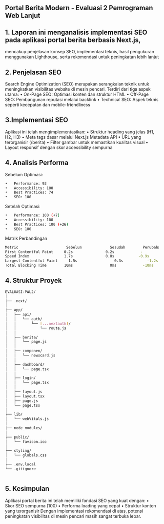 ## Portal Berita Modern - Evaluasi 2 Pemrograman Web Lanjut

## 1. Laporan ini menganalisis implementasi SEO pada aplikasi portal berita berbasis Next.js,
mencakup penjelasan konsep SEO, implementasi teknis, hasil pengukuran menggunakan Lighthouse, serta rekomendasi untuk peningkatan lebih lanjut

## 2. Penjelasan SEO
Search Engine Optimization (SEO) merupakan serangkaian teknik untuk meningkatkan visibilitas website di mesin pencari. Terdiri dari tiga aspek utama:
•	On-Page SEO: Optimasi konten dan struktur HTML
•	Off-Page SEO: Pembangunan reputasi melalui backlink
•	Technical SEO: Aspek teknis seperti kecepatan dan mobile-friendliness

## 3.Implementasi SEO
Aplikasi ini telah mengimplementasikan:
•	Struktur heading yang jelas (H1, H2, H3)
•	Meta tags dasar melalui Next.js Metadata API
•	URL yang terorganisir (/berita)
•	Filter gambar untuk memastikan kualitas visual
•	Layout responsif dengan skor accessibility sempurna

## 4. Analisis Performa
Sebelum Optimasi:
```bash
•	Performance: 93
•	Accessibility: 100
•	Best Practices: 74
•	SEO: 100

```
Setelah Optimasi: 
```bash
•	Performance: 100 (+7)
•	Accessibility: 100
•	Best Practices: 100 (+26)
•	SEO: 100
```
Matrik Perbandingan
```bash
Metric                  	Sebelum          	Sesudah	       Perubahan
First Contentful Paint	   0.2s	              0.2s	          -
Speed Index	               1.7s	              0.8s	         -0.9s
Largest Contentful Paint	 1.5s	              0.3s	         -1.2s
Total Blocking Time	       10ms              	0ms	           -10ms

```
## 4. Struktur Proyek
```bash
EVALUASI-PWL2/
│
├── .next/
│
├── app/
│   ├── api/
│   │   └── auth/
│   │       └── [...nextauth]/
│   │           └── route.js
│   │
│   ├── berita/
│   │   └── page.js
│   │
│   ├── componen/
│   │   └── newscard.js
│   │
│   ├── dashboard/
│   │   └── page.tsx
│   │
│   ├── login/
│   │   └── page.tsx
│   │
│   ├── layout.js
│   ├── layout.tsx
│   ├── page.js
│   └── page.tsx
│
├── lib/
│   └── webVitals.js
│
├── node_modules/
│
├── public/
│   └── favicon.ico
│
├── styling/
│   └── globals.css
│
├── .env.local
└── .gitignore
      

```

## 5. Kesimpulan
 Aplikasi portal berita ini telah memiliki fondasi SEO yang kuat dengan:
•	Skor SEO sempurna (100)
•	Performa loading yang cepat
•	Struktur konten yang terorganisir
Dengan implementasi rekomendasi di atas, potensi peningkatan visibilitas di mesin pencari masih sangat terbuka lebar.




